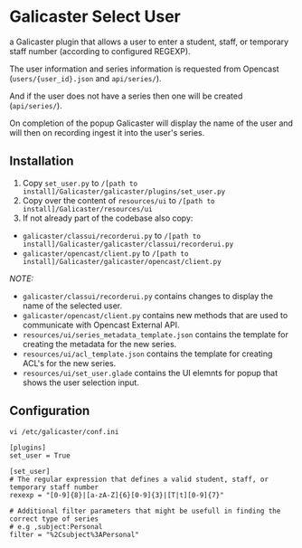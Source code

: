 # Galicaster Select User
a Galicaster plugin that allows a user to enter a student, staff, or temporary staff number (according to configured REGEXP).

The user information and series information is requested from Opencast (`users/{user_id}.json` and `api/series/`).

And if the user does not have a series then one will be created (`api/series/`).

On completion of the popup Galicaster will display the name of the user and will then on recording ingest it into the user's series.

## Installation

1. Copy `set_user.py` to `/[path to install]/Galicaster/galicaster/plugins/set_user.py`
2. Copy over the content of `resources/ui` to `/[path to install]/Galicaster/resources/ui`
3. If not already part of the codebase also copy:
  * `galicaster/classui/recorderui.py` to `/[path to install]/Galicaster/galicaster/classui/recorderui.py`
  * `galicaster/opencast/client.py` to `/[path to install]/Galicaster/galicaster/opencast/client.py`

_NOTE:_
  * `galicaster/classui/recorderui.py` contains changes to display the name of the selected user.
  * `galicaster/opencast/client.py` contains new methods that are used to communicate with Opencast External API.
  * `resources/ui/series_metadata_template.json` contains the template for creating the metadata for the new series.
  * `resources/ui/acl_template.json` contains the template for creating ACL's for the new series.
  * `resources/ui/set_user.glade` contains the UI elemnts for popup that shows the user selection input.

## Configuration
```
vi /etc/galicaster/conf.ini

[plugins]
set_user = True

[set_user]
# The regular expression that defines a valid student, staff, or temporary staff number
rexexp = "[0-9]{8}|[a-zA-Z]{6}[0-9]{3}|[T|t][0-9]{7}"

# Additional filter parameters that might be usefull in finding the correct type of series
# e.g ,subject:Personal
filter = "%2Csubject%3APersonal"
```